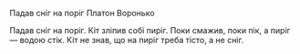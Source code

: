 Падав сніг на поріг
Платон Воронько

Падав сніг на поріг.
Кіт зліпив собі пиріг.
Поки смажив, поки пік,
а пиріг — водою стік.
Кіт не знав, що на пиріг
треба тісто, а не сніг.
